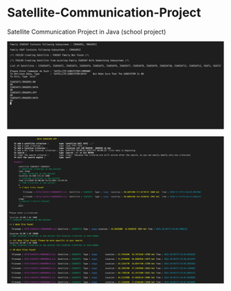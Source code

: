 # Satellite-Communication-Project

Satellite Communication Project in Java (school project)

![](images/base.png)

![](images/extension.png)
